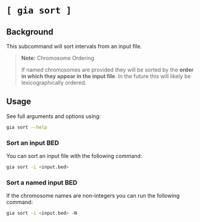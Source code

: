 # `[ gia sort ]`

## Background

This subcommand will sort intervals from an input file.

> **Note:** Chromosome Ordering
>
> If named chromosomes are provided they will be sorted by
> the **order in which they appear in the input file**.
> In the future this will likely be lexicographically ordered.

## Usage

See full arguments and options using:

```bash
gia sort --help
```

### Sort an input BED

You can sort an input file with the following command:

```bash
gia sort -i <input.bed>
```

### Sort a named input BED

If the chromosome names are non-integers you can run the following command:

```bash
gia sort -i <input.bed> -N
```
